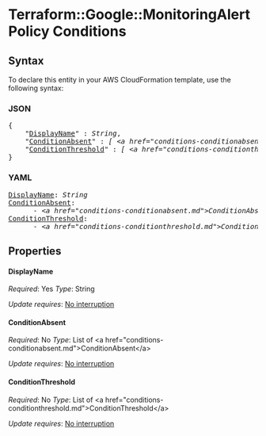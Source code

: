 # Terraform::Google::MonitoringAlertPolicy Conditions

## Syntax

To declare this entity in your AWS CloudFormation template, use the following syntax:

### JSON

<pre>
{
    "<a href="#displayname" title="DisplayName">DisplayName</a>" : <i>String</i>,
    "<a href="#conditionabsent" title="ConditionAbsent">ConditionAbsent</a>" : <i>[ &lt;a href=&#34;conditions-conditionabsent.md&#34;&gt;ConditionAbsent&lt;/a&gt;, ... ]</i>,
    "<a href="#conditionthreshold" title="ConditionThreshold">ConditionThreshold</a>" : <i>[ &lt;a href=&#34;conditions-conditionthreshold.md&#34;&gt;ConditionThreshold&lt;/a&gt;, ... ]</i>
}
</pre>

### YAML

<pre>
<a href="#displayname" title="DisplayName">DisplayName</a>: <i>String</i>
<a href="#conditionabsent" title="ConditionAbsent">ConditionAbsent</a>: <i>
      - &lt;a href=&#34;conditions-conditionabsent.md&#34;&gt;ConditionAbsent&lt;/a&gt;</i>
<a href="#conditionthreshold" title="ConditionThreshold">ConditionThreshold</a>: <i>
      - &lt;a href=&#34;conditions-conditionthreshold.md&#34;&gt;ConditionThreshold&lt;/a&gt;</i>
</pre>

## Properties

#### DisplayName

_Required_: Yes
_Type_: String

_Update requires_: [No interruption](https://docs.aws.amazon.com/AWSCloudFormation/latest/UserGuide/using-cfn-updating-stacks-update-behaviors.html#update-no-interrupt)

#### ConditionAbsent

_Required_: No
_Type_: List of &lt;a href=&#34;conditions-conditionabsent.md&#34;&gt;ConditionAbsent&lt;/a&gt;

_Update requires_: [No interruption](https://docs.aws.amazon.com/AWSCloudFormation/latest/UserGuide/using-cfn-updating-stacks-update-behaviors.html#update-no-interrupt)

#### ConditionThreshold

_Required_: No
_Type_: List of &lt;a href=&#34;conditions-conditionthreshold.md&#34;&gt;ConditionThreshold&lt;/a&gt;

_Update requires_: [No interruption](https://docs.aws.amazon.com/AWSCloudFormation/latest/UserGuide/using-cfn-updating-stacks-update-behaviors.html#update-no-interrupt)

